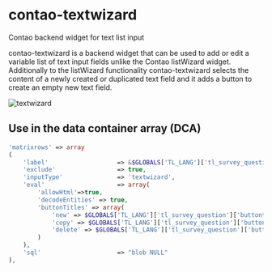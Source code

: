 # contao-textwizard
Contao backend widget for text list input

contao-textwizard is a backend widget that can be used to add or edit a variable list of text input fields unlike the Contao listWizard widget. Additionally to the listWizard functionality contao-textwizard selects the content of a newly created or duplicated text field and it adds a button to create an empty new text field.

![textwizard](https://user-images.githubusercontent.com/873113/49338631-0781c200-f624-11e8-96a6-9567e19a178e.png)

## Use in the data container array (DCA)

```php
'matrixrows' => array
(
	'label'                   => &$GLOBALS['TL_LANG']['tl_survey_question']['matrixrows'],
	'exclude'                 => true,
	'inputType'               => 'textwizard',
	'eval'                    => array(
		'allowHtml'=>true,
		'decodeEntities' => true,
		'buttonTitles' => array(
			'new' => $GLOBALS['TL_LANG']['tl_survey_question']['buttontitle_matrixrow_new'],
			'copy' => $GLOBALS['TL_LANG']['tl_survey_question']['buttontitle_matrixrow_copy'],
			'delete' => $GLOBALS['TL_LANG']['tl_survey_question']['buttontitle_matrixrow_delete']
		)
	),
	'sql'                     => "blob NULL"
),
```
